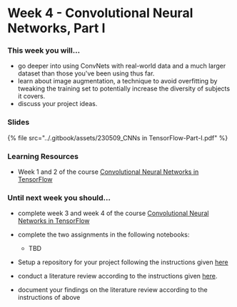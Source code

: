 # Week 4 - Convolutional Neural Networks, Part I

### This week you will...

- go deeper into using ConvNets with real-world data and a much larger dataset than those you've been using thus far.
- learn about image augmentation, a technique to avoid overfitting by tweaking the training set to potentially increase the diversity of subjects it covers.
- discuss your project ideas.

### Slides

{% file src="../.gitbook/assets/230509_CNNs in TensorFlow-Part-I.pdf" %}

### Learning Resources

- Week 1 and 2 of the course [Convolutional Neural Networks in TensorFlow](https://www.coursera.org/learn/convolutional-neural-networks-tensorflow)

### Until next week you should...

- complete week 3 and week 4 of the course [Convolutional Neural Networks in TensorFlow](https://www.coursera.org/learn/convolutional-neural-networks-tensorflow)

- complete the two assignments in the following notebooks:

  - TBD

- Setup a repository for your project following the instructions given [here](https://opencampus.gitbook.io/opencampus-machine-learning-program/projects/requirements)

- conduct a literature review according to the instructions given [here](https://github.com/opencampus-sh/ml-project-template/blob/main/0_LiteratureReview/INSTRUCTIONS.md).

- document your findings on the literature review according to the instructions of above
